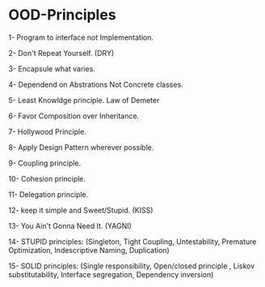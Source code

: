 # OOD-Principles

1- Program to interface not Implementation.

2- Don't Repeat Yourself. (DRY)

3- Encapsule what varies.

4- Dependend on Abstrations Not Concrete classes.

5- Least Knowldge principle. Law of Demeter

6- Favor Composition over Inheritance.

7- Hollywood Principle.

8- Apply Design Pattern wherever possible.

9- Coupling principle.

10- Cohesion principle.

11- Delegation principle.

12- keep it simple and Sweet/Stupid. (KISS)

13- You Ain't Gonna Need It. (YAGNI)

14- STUPID principles: (Singleton, Tight Coupling, Untestability, Premature Optimization, Indescriptive Naming, Duplication)

15- SOLID principles: (Single responsibility, Open/closed principle , Liskov substitutability, Interface segregation, Dependency inversion)
